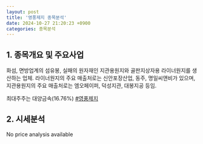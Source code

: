 ```yaml
---
layout: post
title: '영풍제지 종목분석'
date: 2024-10-27 21:20:23 +0900
categories: 종목분석
---
```


## 1. 종목개요 및 주요사업

화섬, 면방업계의 섬유봉, 실패의 원자재인 지관용원지와 골판지상자용 라이너원지를 생산하는 업체. 라이너원지의 주요 매출처로는 신안포장산업, 동주, 명일씨앤비가 있으며, 지관용원지의 주요 매출처로는 엠오페이퍼, 덕성지관, 대봉지공 등임.

최대주주는 대양금속(16.76%)
[#영풍제지](#)

## 2. 시세분석

No price analysis available
